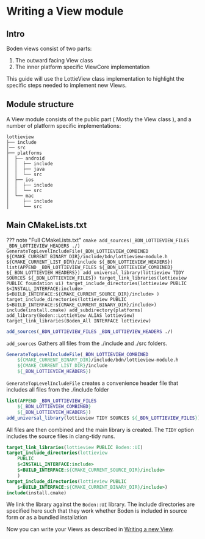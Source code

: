 # Writing a View module

## Intro

Boden views consist of two parts:

1. The outward facing View class
2. The inner platform specific ViewCore implementation

This guide will use the LottieView class implementation to highlight the specific steps needed to implement new Views. 

## Module structure

A View module consists of the public part ( Mostly the View class ), and a number of platform specific implementations:

```
lottieview
├── include
│── src
├── platforms
│  ├── android
│  │  ├── include
│  │  ├── java
│  │  └── src
│  ├── ios
│  │  ├── include
│  │  └── src
│  └── mac
│     ├── include
│     └── src
```

## Main CMakeLists.txt

??? note "Full CMakeLists.txt"
	```cmake
	add_sources(_BDN_LOTTIEVIEW_FILES _BDN_LOTTIEVIEW_HEADERS ./)
	GenerateTopLevelIncludeFile(_BDN_LOTTIEVIEW_COMBINED
	    ${CMAKE_CURRENT_BINARY_DIR}/include/bdn/lottieview-module.h
	    ${CMAKE_CURRENT_LIST_DIR}/include
	    ${_BDN_LOTTIEVIEW_HEADERS})
	list(APPEND _BDN_LOTTIEVIEW_FILES
	    ${_BDN_LOTTIEVIEW_COMBINED}
	    ${_BDN_LOTTIEVIEW_HEADERS})
	add_universal_library(lottieview TIDY SOURCES ${_BDN_LOTTIEVIEW_FILES})
	target_link_libraries(lottieview PUBLIC foundation ui)
	target_include_directories(lottieview
	    PUBLIC
	    $<INSTALL_INTERFACE:include>
	    $<BUILD_INTERFACE:${CMAKE_CURRENT_SOURCE_DIR}/include>
	    )
	target_include_directories(lottieview PUBLIC
		$<BUILD_INTERFACE:${CMAKE_CURRENT_BINARY_DIR}/include>)
	include(install.cmake)
	add_subdirectory(platforms)
	add_library(Boden::LottieView ALIAS lottieview)
	target_link_libraries(Boden_All INTERFACE lottieview)
	```

```cmake
add_sources(_BDN_LOTTIEVIEW_FILES _BDN_LOTTIEVIEW_HEADERS ./)
```

`add_sources` Gathers all files from the ./include and ./src folders.

```cmake
GenerateTopLevelIncludeFile(_BDN_LOTTIEVIEW_COMBINED
    ${CMAKE_CURRENT_BINARY_DIR}/include/bdn/lottieview-module.h
    ${CMAKE_CURRENT_LIST_DIR}/include
    ${_BDN_LOTTIEVIEW_HEADERS})
```

`GenerateTopLevelIncludeFile` creates a convenience header file that includes all files from the ./include folder

```cmake
list(APPEND _BDN_LOTTIEVIEW_FILES
    ${_BDN_LOTTIEVIEW_COMBINED}
    ${_BDN_LOTTIEVIEW_HEADERS})
add_universal_library(lottieview TIDY SOURCES ${_BDN_LOTTIEVIEW_FILES})
```

All files are then combined and the main library is created. The ```TIDY``` option includes the source files in clang-tidy runs.

```cmake
target_link_libraries(lottieview PUBLIC Boden::UI)
target_include_directories(lottieview
    PUBLIC
    $<INSTALL_INTERFACE:include>
    $<BUILD_INTERFACE:${CMAKE_CURRENT_SOURCE_DIR}/include>
    )
target_include_directories(lottieview PUBLIC
	$<BUILD_INTERFACE:${CMAKE_CURRENT_BINARY_DIR}/include>)
include(install.cmake)
```

We link the library against the `Boden::UI` library. The include directories are specified here such that they work whether Boden is included in source form or as a bundled installation

Now you can write your Views as described in [Writing a new View](writing_view.md). 


